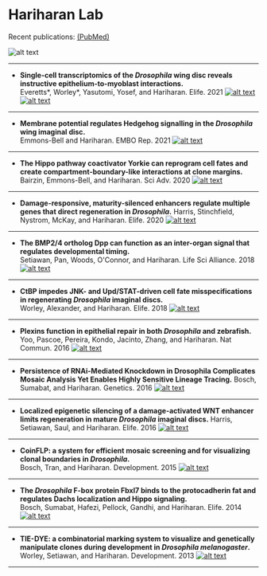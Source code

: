 # Hariharan Lab

Recent publications: [(PubMed)](https://pubmed.ncbi.nlm.nih.gov/?term=Hariharan+IK&show_snippets=off&sort=pubdate)


![alt text](https://github.com/HariharanLab/in_progress/blob/master/Cellcellinteractions.png?raw=true)

---
* **Single-cell transcriptomics of the *Drosophila* wing disc reveals instructive epithelium-to-myoblast interactions.** \
 Everetts*, Worley*, Yasutomi, Yosef, and Hariharan. Elife. 2021 [![alt text](https://github.com/HariharanLab/in_progress/blob/master/elife_icons8-link-24.png?raw=true)](https://elifesciences.org/articles/61276)   [![alt text](https://github.com/HariharanLab/in_progress/blob/master/GitHub-Mark-32px.png?raw=true)](https://github.com/HariharanLab/Everetts_Worley_Yasutomi) 
---
* **Membrane potential regulates Hedgehog signalling in the *Drosophila* wing imaginal disc.**\
Emmons-Bell and Hariharan. EMBO Rep. 2021 [![alt text](https://github.com/HariharanLab/in_progress/blob/master/icons8-link-24.png?raw=true)](https://www.embopress.org/doi/full/10.15252/embr.202051861)
---
* **The Hippo pathway coactivator Yorkie can reprogram cell fates and create compartment-boundary-like interactions at clone margins.**
Bairzin, Emmons-Bell, and Hariharan. Sci Adv. 2020 [![alt text](https://github.com/HariharanLab/in_progress/blob/master/icons8-link-24.png?raw=true)](https://advances.sciencemag.org/content/6/50/eabe8159)
---
* **Damage-responsive, maturity-silenced enhancers regulate multiple genes that direct regeneration in *Drosophila*.**
Harris, Stinchfield, Nystrom, McKay, and Hariharan. Elife. 2020 [![alt text](https://github.com/HariharanLab/in_progress/blob/master/elife_icons8-link-24.png?raw=true)](https://elifesciences.org/articles/58305)
---
* **The BMP2/4 ortholog Dpp can function as an inter-organ signal that regulates developmental timing.**\
Setiawan, Pan, Woods, O'Connor, and Hariharan. Life Sci Alliance. 2018 [![alt text](https://github.com/HariharanLab/in_progress/blob/master/icons8-link-24.png?raw=true)](https://www.life-science-alliance.org/content/1/6/e201800216)
---
* **CtBP impedes JNK- and Upd/STAT-driven cell fate misspecifications in regenerating *Drosophila* imaginal discs.**\
Worley, Alexander, and Hariharan. Elife. 2018 [![alt text](https://github.com/HariharanLab/in_progress/blob/master/elife_icons8-link-24.png?raw=true)](https://elifesciences.org/articles/30391)
---
* **Plexins function in epithelial repair in both *Drosophila* and zebrafish.**\
Yoo, Pascoe, Pereira, Kondo, Jacinto, Zhang, and Hariharan. Nat Commun. 2016 [![alt text](https://github.com/HariharanLab/in_progress/blob/master/icons8-link-24.png?raw=true)](https://www.nature.com/articles/ncomms12282)
---
* **Persistence of RNAi-Mediated Knockdown in Drosophila Complicates Mosaic Analysis Yet Enables Highly Sensitive Lineage Tracing.**
Bosch, Sumabat, and Hariharan. Genetics. 2016 [![alt text](https://github.com/HariharanLab/in_progress/blob/master/icons8-link-24.png?raw=true)](https://academic.oup.com/genetics/article/203/1/109/5930298)
---
* **Localized epigenetic silencing of a damage-activated WNT enhancer limits regeneration in mature *Drosophila* imaginal discs.**
Harris, Setiawan, Saul, and Hariharan. Elife. 2016 [![alt text](https://github.com/HariharanLab/in_progress/blob/master/elife_icons8-link-24.png?raw=true)](https://elifesciences.org/articles/11588)
---
* **CoinFLP: a system for efficient mosaic screening and for visualizing clonal boundaries in *Drosophila*.**\
Bosch, Tran, and Hariharan. Development. 2015 [![alt text](https://github.com/HariharanLab/in_progress/blob/master/icons8-link-24.png?raw=true)](https://journals.biologists.com/dev/article/142/3/597/47170/CoinFLP-a-system-for-efficient-mosaic-screening)
---
* **The *Drosophila* F-box protein Fbxl7 binds to the protocadherin fat and regulates Dachs localization and Hippo signaling.**\
Bosch, Sumabat, Hafezi, Pellock, Gandhi, and Hariharan. Elife. 2014 [![alt text](https://github.com/HariharanLab/in_progress/blob/master/elife_icons8-link-24.png?raw=true)](https://elifesciences.org/articles/03383)
---
* **TIE-DYE: a combinatorial marking system to visualize and genetically manipulate clones during development in *Drosophila melanogaster*.**
Worley, Setiawan, and Hariharan. Development. 2013 [![alt text](https://github.com/HariharanLab/in_progress/blob/master/icons8-link-24.png?raw=true)](https://journals.biologists.com/dev/article/140/15/3275/45847/TIE-DYE-a-combinatorial-marking-system-to)
---
